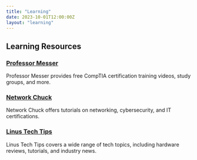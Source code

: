 ```yaml
---
title: "Learning"
date: 2023-10-01T12:00:00Z
layout: "learning"
---
```


## Learning Resources

<div class="learning-grid">
    <div class="resource">
        <h3><a href="https://www.professormesser.com" target="_blank">Professor Messer</a></h3>
        <p>Professor Messer provides free CompTIA certification training videos, study groups, and more.</p>
    </div>
    <div class="resource">
        <h3><a href="https://www.networkchuck.com" target="_blank">Network Chuck</a></h3>
        <p>Network Chuck offers tutorials on networking, cybersecurity, and IT certifications.</p>
    </div>
    <div class="resource">
        <h3><a href="https://www.youtube.com/user/LinusTechTips" target="_blank">Linus Tech Tips</a></h3>
        <p>Linus Tech Tips covers a wide range of tech topics, including hardware reviews, tutorials, and industry news.</p>
    </div>
    <!-- Add more resources as needed -->
</div>